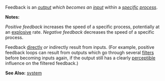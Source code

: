 Feedback is an *[output](https://github.com/gcassel/Modular-Organization-Terminology/blob/master/terms/output.md) which becomes an [input](https://github.com/gcassel/Modular-Organization-Terminology/blob/master/terms/input.md)* within a *[specific](https://github.com/gcassel/Modular-Organization-Terminology/blob/master/terms/specific.md) [process](https://github.com/gcassel/Modular-Organization-Terminology/blob/master/terms/process.md)*.

**Notes:** 

*Positive feedback* increases the speed of a specific process, potentially at an [explosive](https://github.com/gcassel/Modular-Organization-Terminology/blob/master/terms/explode.md) rate.  *Negative feedback* decreases the speed of a specific process.

Feedback [directly](https://github.com/gcassel/Modular-Organization-Terminology/blob/master/terms/direct.md) *or* indirectly result from inputs.   (For example, positive feedback loops can result from outputs which go through several [filters](https://github.com/gcassel/Modular-Organization-Terminology/blob/master/terms/filter.md) before becoming inputs again, if the output still has a clearly [perceptible](https://github.com/gcassel/Modular-Organization-Terminology/blob/master/terms/perceive.md) influence on the filtered feedback.)
		
**See Also:**  [system](https://github.com/gcassel/Modular-Organization-Terminology/blob/master/terms/system.md)
